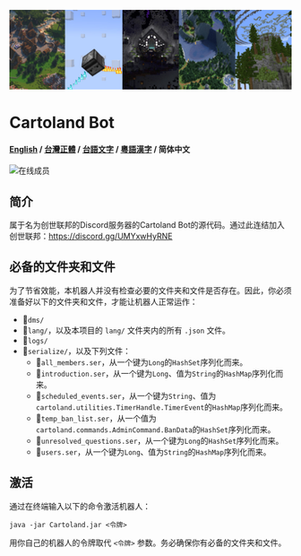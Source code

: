 ![Banner](Banner.jpg)

# Cartoland Bot
#### [English](https://github.com/AlexCai2019/Cartoland/blob/master/readme/README.md) / [台灣正體](https://github.com/AlexCai2019/Cartoland/blob/master/readme/README_tw.md) / [台語文字](https://github.com/AlexCai2019/Cartoland/blob/master/readme/README_ta.md) / [粵語漢字](https://github.com/AlexCai2019/Cartoland/blob/master/readme/README_hk.md) / 简体中文

![在线成员](https://discord.com/api/guilds/886936474723950603/widget.png)

## 简介
属于名为创世联邦的Discord服务器的Cartoland Bot的源代码。通过此连结加入创世联邦：https://discord.gg/UMYxwHyRNE

## 必备的文件夹和文件
为了节省效能，本机器人并没有检查必要的文件夹和文件是否存在。因此，你必须准备好以下的文件夹和文件，才能让机器人正常运作：
- 📁`dms/`
- 📁`lang/`，以及本项目的 `lang/` 文件夹内的所有 `.json` 文件。
- 📁`logs/`
- 📁`serialize/`，以及下列文件：
  - 📄`all_members.ser`，从一个键为`Long`的`HashSet`序列化而来。
  - 📄`introduction.ser`，从一个键为`Long`、值为`String`的`HashMap`序列化而来。
  - 📄`scheduled_events.ser`，从一个键为`String`、值为`cartoland.utilities.TimerHandle.TimerEvent`的`HashMap`序列化而来。
  - 📄`temp_ban_list.ser`，从一个值为`cartoland.commands.AdminCommand.BanData`的`HashSet`序列化而来。
  - 📄`unresolved_questions.ser`，从一个键为`Long`的`HashSet`序列化而来。
  - 📄`users.ser`，从一个键为`Long`、值为`String`的`HashMap`序列化而来。

## 激活
通过在终端输入以下的命令激活机器人：
```
java -jar Cartoland.jar <令牌>
```
用你自己的机器人的令牌取代 `<令牌>` 参数。务必确保你有必备的文件夹和文件。